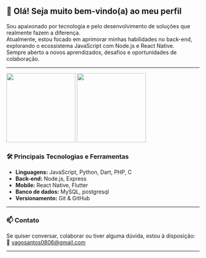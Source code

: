## 👋 Olá! Seja muito bem-vindo(a) ao meu perfil

Sou apaixonado por tecnologia e pelo desenvolvimento de soluções que realmente fazem a diferença.  
Atualmente, estou focado em aprimorar minhas habilidades no back-end, explorando o ecossistema JavaScript com Node.js e React Native.  
Sempre aberto a novos aprendizados, desafios e oportunidades de colaboração.

---

<div>
  <img height="180em" src="https://github-readme-stats.vercel.app/api?username=yagoSantos32&show_icons=true&theme=midnight-purple&hide=stars"/>
  <img height="180em" src="https://github-readme-stats.vercel.app/api/top-langs/?username=yagoSantos32&layout=compact&theme=midnight-purple"/>
</div>


### 🛠️ Principais Tecnologias e Ferramentas

- **Linguagens:** JavaScript, Python, Dart, PHP, C  
- **Back-end:** Node.js, Express  
- **Mobile:** React Native, Flutter  
- **Banco de dados:** MySQL, postgresql 
- **Versionamento:** Git & GitHub

---

### 📫 Contato

Se quiser conversar, colaborar ou tiver alguma dúvida, estou à disposição:  
📧 yagosantos0806@gmail.com

---
